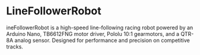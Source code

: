# LineFollowerRobot
ineFollowerRobot is a high-speed line-following racing robot powered by an Arduino Nano, TB6612FNG motor driver, Pololu 10:1 gearmotors, and a QTR-8A analog sensor. Designed for performance and precision on competitive tracks.
